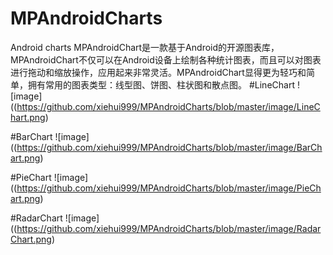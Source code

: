 # MPAndroidCharts
Android charts
MPAndroidChart是一款基于Android的开源图表库，MPAndroidChart不仅可以在Android设备上绘制各种统计图表，而且可以对图表进行拖动和缩放操作，应用起来非常灵活。MPAndroidChart显得更为轻巧和简单，拥有常用的图表类型：线型图、饼图、柱状图和散点图。
#LineChart
![image]((https://github.com/xiehui999/MPAndroidCharts/blob/master/image/LineChart.png)

#BarChart
![image]((https://github.com/xiehui999/MPAndroidCharts/blob/master/image/BarChart.png)

#PieChart
![image]((https://github.com/xiehui999/MPAndroidCharts/blob/master/image/PieChart.png)

#RadarChart
![image]((https://github.com/xiehui999/MPAndroidCharts/blob/master/image/RadarChart.png)
